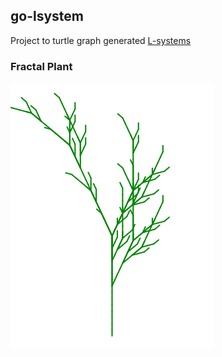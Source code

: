 ## go-lsystem
Project to turtle graph generated [L-systems](https://en.wikipedia.org/wiki/L-system)

### Fractal Plant
![Fractal Plant](images/readme-example.png?raw=true)